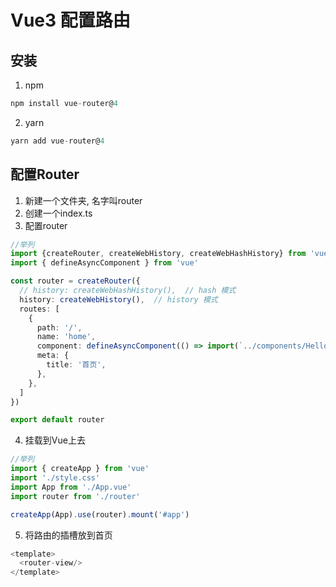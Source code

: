 # Vue3 配置路由
## 安装
1. npm  
```ts 
npm install vue-router@4 
```  
2. yarn  
```ts 
yarn add vue-router@4 
```

## 配置Router
1. 新建一个文件夹, 名字叫router
2. 创建一个index.ts
3. 配置router
```ts
//举列
import {createRouter, createWebHistory, createWebHashHistory} from 'vue-router'
import { defineAsyncComponent } from 'vue'

const router = createRouter({ 
  // history: createWebHashHistory(),  // hash 模式
  history: createWebHistory(),  // history 模式
  routes: [
    {
      path: '/',
      name: 'home',
      component: defineAsyncComponent(() => import(`../components/HelloWorld.vue`)),
      meta: {
        title: '首页',
      },
    },
  ]
})

export default router

```
4. 挂载到Vue上去
```ts
//举列
import { createApp } from 'vue'
import './style.css'
import App from './App.vue'
import router from './router'

createApp(App).use(router).mount('#app')
```
5. 将路由的插槽放到首页
```ts
<template>
  <router-view/>
</template>
```
